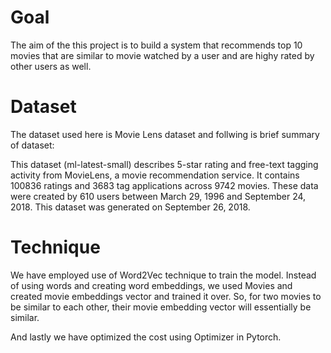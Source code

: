 # Goal
The aim of the this project is to build a system that recommends top 10 movies that are similar to movie watched by a user and are highy rated by other users as well.

# Dataset
The dataset used here is Movie Lens dataset and follwing is brief summary of dataset:

This dataset (ml-latest-small) describes 5-star rating and free-text tagging activity from MovieLens, a movie recommendation service. It contains 100836 ratings and 3683 tag applications across 9742 movies. These data were created by 610 users between March 29, 1996 and September 24, 2018. This dataset was generated on September 26, 2018.

# Technique
We have employed use of Word2Vec technique to train the model. Instead of using words and creating word embeddings, we used Movies and created movie embeddings vector and trained it over. So, for two movies to be similar to each other, their movie embedding vector will essentially be similar.

And lastly we have optimized the cost using Optimizer in Pytorch.


